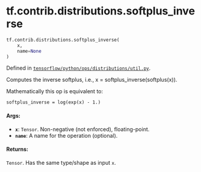 <div itemscope itemtype="http://developers.google.com/ReferenceObject">
<meta itemprop="name" content="tf.contrib.distributions.softplus_inverse" />
<meta itemprop="path" content="Stable" />
</div>

# tf.contrib.distributions.softplus_inverse

``` python
tf.contrib.distributions.softplus_inverse(
    x,
    name=None
)
```



Defined in [`tensorflow/python/ops/distributions/util.py`](https://www.tensorflow.org/code/tensorflow/python/ops/distributions/util.py).

Computes the inverse softplus, i.e., x = softplus_inverse(softplus(x)).

Mathematically this op is equivalent to:

```none
softplus_inverse = log(exp(x) - 1.)
```

#### Args:

* <b>`x`</b>: `Tensor`. Non-negative (not enforced), floating-point.
* <b>`name`</b>: A name for the operation (optional).


#### Returns:

`Tensor`. Has the same type/shape as input `x`.